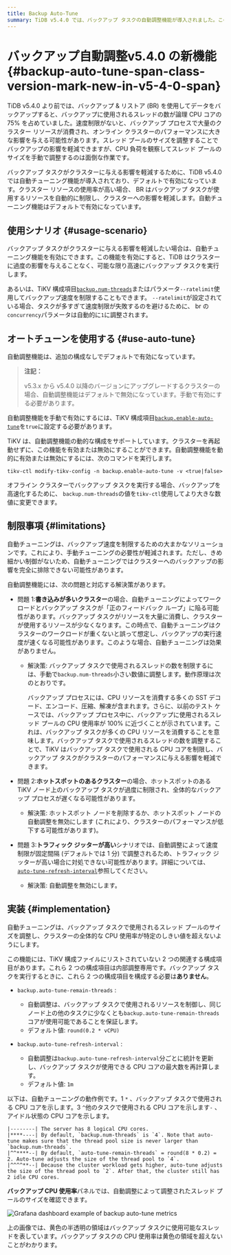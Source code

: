 ```yaml
---
title: Backup Auto-Tune
summary: TiDB v5.4.0 では、バックアップ タスクの自動調整機能が導入されました。この機能はデフォルトで有効になっています。この機能は、バックアップ タスクが使用するリソースを制限し、クラスターへの影響を軽減します。クラスターを再起動せずに、この機能を動的に有効または無効にすることができます。ただし、自動調整では、制限により、クラスターへのバックアップの影響を完全に除去できない場合があります。バックアップ タスクが使用するスレッドの数を調整すると、特定のシナリオでの影響を軽減できます。
---
```


# バックアップ自動調整<span class="version-mark">v5.4.0 の新機能</span> {#backup-auto-tune-span-class-version-mark-new-in-v5-4-0-span}

TiDB v5.4.0 より前では、バックアップ &amp; リストア (BR) を使用してデータをバックアップすると、バックアップに使用されるスレッドの数が論理 CPU コアの 75% を占めていました。速度制限がないと、バックアップ プロセスで大量のクラスター リソースが消費され、オンライン クラスターのパフォーマンスに大きな影響を与える可能性があります。スレッド プールのサイズを調整することでバックアップの影響を軽減できますが、CPU 負荷を観察してスレッド プールのサイズを手動で調整するのは面倒な作業です。

バックアップ タスクがクラスターに与える影響を軽減するために、TiDB v5.4.0 では自動チューニング機能が導入されており、デフォルトで有効になっています。クラスター リソースの使用率が高い場合、 BR はバックアップ タスクが使用するリソースを自動的に制限し、クラスターへの影響を軽減します。自動チューニング機能はデフォルトで有効になっています。

## 使用シナリオ {#usage-scenario}

バックアップ タスクがクラスターに与える影響を軽減したい場合は、自動チューニング機能を有効にできます。この機能を有効にすると、TiDB はクラスターに過度の影響を与えることなく、可能な限り高速にバックアップ タスクを実行します。

あるいは、TiKV 構成項目[`backup.num-threads`](/tikv-configuration-file.md#num-threads-1)またはパラメータ`--ratelimit`使用してバックアップ速度を制限することもできます。 `--ratelimit`が設定されている場合、タスクが多すぎて速度制限が失敗するのを避けるために、 br の`concurrency`パラメータは自動的に`1`に調整されます。

## オートチューンを使用する {#use-auto-tune}

自動調整機能は、追加の構成なしでデフォルトで有効になっています。

> **注記：**
>
> v5.3.x から v5.4.0 以降のバージョンにアップグレードするクラスターの場合、自動調整機能はデフォルトで無効になっています。手動で有効にする必要があります。

自動調整機能を手動で有効にするには、TiKV 構成項目[`backup.enable-auto-tune`](/tikv-configuration-file.md#enable-auto-tune-new-in-v540)を`true`に設定する必要があります。

TiKV は、自動調整機能の動的な構成をサポートしています。クラスターを再起動せずに、この機能を有効または無効にすることができます。自動調整機能を動的に有効または無効にするには、次のコマンドを実行します。

```shell
tikv-ctl modify-tikv-config -n backup.enable-auto-tune -v <true|false>
```

オフライン クラスターでバックアップ タスクを実行する場合、バックアップを高速化するために、 `backup.num-threads`の値を`tikv-ctl`使用してより大きな数値に変更できます。

## 制限事項 {#limitations}

自動チューニングは、バックアップ速度を制限するための大まかなソリューションです。これにより、手動チューニングの必要性が軽減されます。ただし、きめ細かい制御がないため、自動チューニングではクラスターへのバックアップの影響を完全に排除できない可能性があります。

自動調整機能には、次の問題と対応する解決策があります。

-   問題 1:**書き込みが多いクラスター**の場合、自動チューニングによってワークロードとバックアップ タスクが「正のフィードバック ループ」に陥る可能性があります。バックアップ タスクがリソースを大量に消費し、クラスターが使用するリソースが少なくなります。この時点で、自動チューニングはクラスターのワークロードが重くないと誤って想定し、バックアップの実行速度が速くなる可能性があります。このような場合、自動チューニングは効果がありません。

    -   解決策: バックアップ タスクで使用されるスレッドの数を制限するには、手動で`backup.num-threads`小さい数値に調整します。動作原理は次のとおりです。

        バックアップ プロセスには、CPU リソースを消費する多くの SST デコード、エンコード、圧縮、解凍が含まれます。さらに、以前のテスト ケースでは、バックアップ プロセス中に、バックアップに使用されるスレッド プールの CPU 使用率が 100% に近づくことが示されています。これは、バックアップ タスクが多くの CPU リソースを消費することを意味します。バックアップ タスクで使用されるスレッドの数を調整することで、TiKV はバックアップ タスクで使用される CPU コアを制限し、バックアップ タスクがクラスターのパフォーマンスに与える影響を軽減できます。

-   問題 2:**ホットスポットのあるクラスター**の場合、ホットスポットのある TiKV ノード上のバックアップ タスクが過度に制限され、全体的なバックアップ プロセスが遅くなる可能性があります。

    -   解決策: ホットスポット ノードを削除するか、ホットスポット ノードの自動調整を無効にします (これにより、クラスターのパフォーマンスが低下する可能性があります)。

-   問題 3:**トラフィック ジッターが高い**シナリオでは、自動調整によって速度制限が固定間隔 (デフォルトでは 1 分) で調整されるため、トラフィック ジッターが高い場合に対処できない可能性があります。詳細については、 [`auto-tune-refresh-interval`](#implementation)参照してください。

    -   解決策: 自動調整を無効にします。

## 実装 {#implementation}

自動チューニングは、バックアップ タスクで使用されるスレッド プールのサイズを調整し、クラスターの全体的な CPU 使用率が特定のしきい値を超えないようにします。

この機能には、TiKV 構成ファイルにリストされていない 2 つの関連する構成項目があります。これら 2 つの構成項目は内部調整専用です。バックアップ タスクを実行するときに、これら 2 つの構成項目を構成する必要は**ありません**。

-   `backup.auto-tune-remain-threads` :

    -   自動調整は、バックアップ タスクで使用されるリソースを制御し、同じノード上の他のタスクに少なくとも`backup.auto-tune-remain-threads`コアが使用可能であることを保証します。
    -   デフォルト値: `round(0.2 * vCPU)`

-   `backup.auto-tune-refresh-interval` :

    -   自動調整は`backup.auto-tune-refresh-interval`分ごとに統計を更新し、バックアップ タスクが使用できる CPU コアの最大数を再計算します。
    -   デフォルト値: `1m`

以下は、自動チューニングの動作例です。1 `*` 、バックアップ タスクで使用される CPU コアを示します。3 `^`他のタスクで使用される CPU コアを示します`-` 、アイドル状態の CPU コアを示します。

    |--------| The server has 8 logical CPU cores.
    |****----| By default, `backup.num-threads` is `4`. Note that auto-tune makes sure that the thread pool size is never larger than `backup.num-threads`.
    |^^****--| By default, `auto-tune-remain-threads` = round(8 * 0.2) = 2. Auto-tune adjusts the size of the thread pool to `4`.
    |^^^^**--| Because the cluster workload gets higher, auto-tune adjusts the size of the thread pool to `2`. After that, the cluster still has 2 idle CPU cores.

**バックアップ CPU 使用率**パネルでは、自動調整によって調整されたスレッド プールのサイズを確認できます。

![Grafana dashboard example of backup auto-tune metrics](/media/br/br-auto-throttle.png)

上の画像では、黄色の半透明の領域はバックアップ タスクに使用可能なスレッドを表しています。バックアップ タスクの CPU 使用率は黄色の領域を超えないことがわかります。
